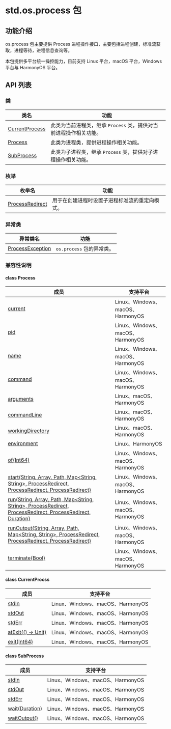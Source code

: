 # std.os.process 包

## 功能介绍

os.process 包主要提供 Process 进程操作接口，主要包括进程创建，标准流获取，进程等待，进程信息查询等。

本包提供多平台统一操控能力，目前支持 Linux 平台，macOS 平台，Windows 平台与 HarmonyOS 平台。

## API 列表

### 类

|  类名 | 功能  |
| ------------ | ------------ |
| [CurrentProcess](./os_process_package_api/os_process_package_classes.md#class-currentprocess) | 此类为当前进程类，继承 `Process` 类，提供对当前进程操作相关功能。 |
| [Process](./os_process_package_api/os_process_package_classes.md#class-process) | 此类为进程类，提供进程操作相关功能。 |
| [SubProcess](./os_process_package_api/os_process_package_classes.md#class-subprocess) | 此类为子进程类，继承 `Process` 类，提供对子进程操作相关功能。 |

### 枚举

| 枚举名 | 功能 |
| --------------------------- | ------------------------ |
| [ProcessRedirect](./os_process_package_api/os_process_package_enums.md#enum-processredirect) | 用于在创建进程时设置子进程标准流的重定向模式。 |

### 异常类

| 异常类名 | 功能 |
| --------------------------- | ------------------------ |
| [ProcessException](./os_process_package_api/os_process_package_exceptions.md#class-processexception) | `os.process` 包的异常类。 |

### 兼容性说明

#### class Process

| 成员 |  支持平台 |
| ------------ | ------------ |
| [current](./os_process_package_api/os_process_package_classes.md#prop-current) | Linux、Windows、macOS、HarmonyOS |
| [pid](./os_process_package_api/os_process_package_classes.md#prop-pid) | Linux、Windows、macOS、HarmonyOS |
| [name](./os_process_package_api/os_process_package_classes.md#prop-name) | Linux、Windows、macOS、HarmonyOS |
| [command](./os_process_package_api/os_process_package_classes.md#prop-command) | Linux、Windows、macOS、HarmonyOS |
| [arguments](./os_process_package_api/os_process_package_classes.md#prop-arguments) | Linux、macOS、HarmonyOS |
| [commandLine](./os_process_package_api/os_process_package_classes.md#prop-commandLine) | Linux、macOS、HarmonyOS |
| [workingDirectory](./os_process_package_api/os_process_package_classes.md#prop-workingDirectory) | Linux、macOS、HarmonyOS |
| [environment](./os_process_package_api/os_process_package_classes.md#prop-environment) | Linux、HarmonyOS |
| [of(Int64)](./os_process_package_api/os_process_package_classes.md#static-func-ofint64) | Linux、Windows、macOS、HarmonyOS |
| [start(String, Array<String>, Path, Map<String, String>, ProcessRedirect, ProcessRedirect, ProcessRedirect)](./os_process_package_api/os_process_package_classes.md#static-func-startstring-arraystring-path-mapstring-string-processredirect-processredirect-processredirect) | Linux、Windows、macOS、HarmonyOS |
| [run(String, Array<String>, Path, Map<String, String>, ProcessRedirect, ProcessRedirect, ProcessRedirect, Duration)](./os_process_package_api/os_process_package_classes.md#static-func-runstring-arraystring-path-mapstring-string-processredirect-processredirect-processredirect-duration) | Linux、Windows、macOS、HarmonyOS |
| [runOutput(String, Array<String>, Path, Map<String, String>, ProcessRedirect, ProcessRedirect, ProcessRedirect)](./os_process_package_api/os_process_package_classes.md#static-func-runoutputstring-arraystring-path-mapstring-string-processredirect-processredirect-processredirect) | Linux、Windows、macOS、HarmonyOS |
| [terminate(Bool)](./os_process_package_api/os_process_package_classes.md#func-terminatebool) | Linux、Windows、macOS、HarmonyOS |

#### class CurrentProcss

| 成员 |  支持平台 |
| ------------ | ------------ |
| [stdIn](./os_process_package_api/os_process_package_classes.md#prop-stdIn) | Linux、Windows、macOS、HarmonyOS |
| [stdOut](./os_process_package_api/os_process_package_classes.md#prop-stdOut) | Linux、Windows、macOS、HarmonyOS |
| [stdErr](./os_process_package_api/os_process_package_classes.md#prop-stdErr) | Linux、Windows、macOS、HarmonyOS |
| [atExit(() -> Unit)](./os_process_package_api/os_process_package_classes.md#func-atexit---unit) | Linux、Windows、macOS、HarmonyOS |
| [exit(Int64)](./os_process_package_api/os_process_package_classes.md#func-exitint64) | Linux、Windows、macOS、HarmonyOS |

#### class SubProcess

| 成员 |  支持平台 |
| ------------ | ------------ |
| [stdIn](./os_process_package_api/os_process_package_classes.md#prop-stdIn) | Linux、Windows、macOS、HarmonyOS |
| [stdOut](./os_process_package_api/os_process_package_classes.md#prop-stdOut) | Linux、Windows、macOS、HarmonyOS |
| [stdErr](./os_process_package_api/os_process_package_classes.md#prop-stdErr) | Linux、Windows、macOS、HarmonyOS |
| [wait(Duration)](./os_process_package_api/os_process_package_classes.md#func-waitduration) | Linux、Windows、macOS、HarmonyOS |
| [waitOutput()](./os_process_package_api/os_process_package_classes.md#func-waitoutput) | Linux、Windows、macOS、HarmonyOS |
